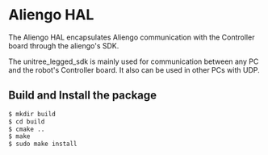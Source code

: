 # Aliengo HAL

The Aliengo HAL encapsulates Aliengo communication with the Controller board through the aliengo's SDK.

The unitree_legged_sdk is mainly used for communication between any PC and the robot's Controller board.
It also can be used in other PCs with UDP.

## Build and Install the package
```bash
$ mkdir build
$ cd build
$ cmake ..
$ make
$ sudo make install
```

